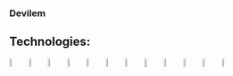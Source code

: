 ### Devilem

## Technologies:

<img align="left" src="https://raw.githubusercontent.com/yurijserrano/Github-Profile-Readme-Logos/master/programming%20languages/python.svg" width="6.25%" class="d-block rounded-1 mr-3 flex-shrink-0" alt="python logo">
<img align="left" src="https://raw.githubusercontent.com/yurijserrano/Github-Profile-Readme-Logos/master/programming%20languages/java.svg" width="6.25%" class="d-block rounded-1 mr-3 flex-shrink-0" alt="java logo">
<img align="left" src="https://raw.githubusercontent.com/yurijserrano/Github-Profile-Readme-Logos/master/programming%20languages/typescript.svg" width="6.25%" alt="typescript logo">
<img align="left" src="https://www.vectorlogo.zone/logos/nestjs/nestjs-icon.svg" width="6.25%" alt="nest logo">
<img align="left" src="https://raw.githubusercontent.com/yurijserrano/Github-Profile-Readme-Logos/master/frameworks/react.svg" width="6.25%" alt="react logo">
<img align="left" src="https://raw.githubusercontent.com/yurijserrano/Github-Profile-Readme-Logos/master/frameworks/nodejs.svg" width="6.25%" alt="node logo">
<img align="left" src="https://raw.githubusercontent.com/yurijserrano/Github-Profile-Readme-Logos/master/frameworks/boostrap.svg" width="6.25%" alt="bootstrap logo">
<img align="left" alt="Visual Studio Code" width="6.5%" src="https://raw.githubusercontent.com/yurijserrano/Github-Profile-Readme-Logos/master/text%20editors/vscode.svg" />
<img align="left" alt="Git" width="6.25%" src="https://raw.githubusercontent.com/yurijserrano/Github-Profile-Readme-Logos/f994c418a134b58c4aec11152f6a4a33fa89da26/others/git.svg" />
<img align="left" alt="GitHub" width="6.25%" src="https://raw.githubusercontent.com/yurijserrano/Github-Profile-Readme-Logos/f994c418a134b58c4aec11152f6a4a33fa89da26/cloud/github.svg" />
<img align="left" alt="Docker" width=6.25%" src="https://raw.githubusercontent.com/yurijserrano/Github-Profile-Readme-Logos/f994c418a134b58c4aec11152f6a4a33fa89da26/cloud/docker.svg">
<img align="left" alt="Terminal" width="6.25%" src="https://raw.githubusercontent.com/yurijserrano/Github-Profile-Readme-Logos/f994c418a134b58c4aec11152f6a4a33fa89da26/programming%20languages/bash.svg" />

<br />

[twitter]: https://twitter.com/Devilem_py
[instagram]: https://www.instagram.com/devilem_xd/
